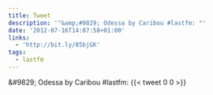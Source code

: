 ```yaml
---
title: Tweet
description: '"&amp;#9829; Odessa by Caribou #lastfm: "'
date: '2012-07-16T14:07:58+01:00'
links:
  - 'http://bit.ly/85bjGK'
tags:
  - lastfm
---
```

&amp;#9829; Odessa by Caribou #lastfm: 
      {{< tweet 0 0 >}}
    
